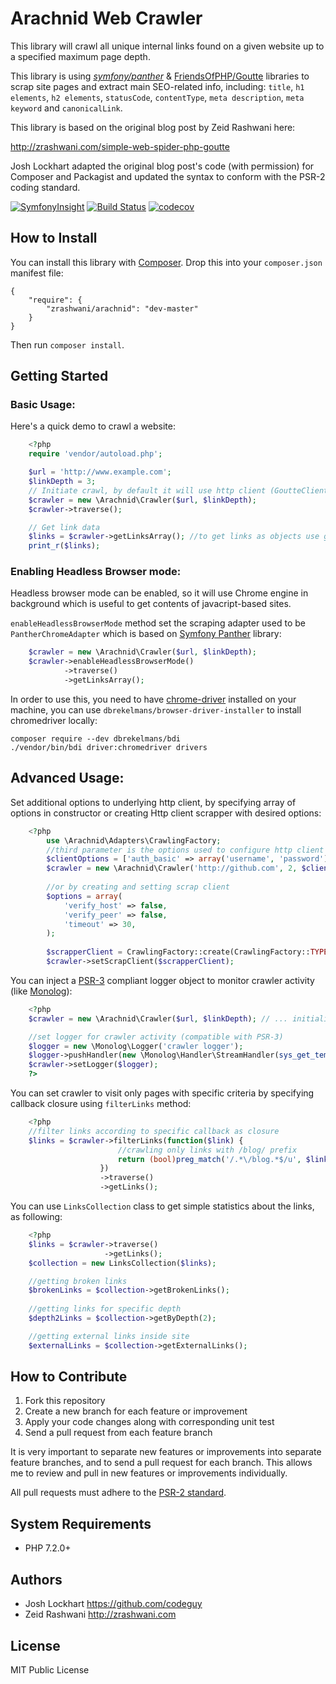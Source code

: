 # Arachnid Web Crawler

This library will crawl all unique internal links found on a given website
up to a specified maximum page depth.

This library is using [_symfony/panther_](https://github.com/symfony/panther) & [FriendsOfPHP/Goutte](https://github.com/FriendsOfPHP/Goutte) libraries to scrap site pages and extract main SEO-related info, including: 
`title`, `h1 elements`, `h2 elements`, `statusCode`, `contentType`, `meta description`, `meta keyword` and `canonicalLink`.


This library is based on the original blog post by Zeid Rashwani here:

<http://zrashwani.com/simple-web-spider-php-goutte>

Josh Lockhart adapted the original blog post's code (with permission)
for Composer and Packagist and updated the syntax to conform with
the PSR-2 coding standard.

[![SymfonyInsight](https://insight.symfony.com/projects/a2309c5b-d961-4633-8fb4-162dde3532e4/mini.svg)](https://insight.symfony.com/projects/a2309c5b-d961-4633-8fb4-162dde3532e4)
[![Build Status](https://travis-ci.com/zrashwani/arachnid.svg?branch=master)](https://travis-ci.com/zrashwani/arachnid)
[![codecov](https://codecov.io/gh/zrashwani/arachnid/branch/master/graph/badge.svg)](https://codecov.io/gh/zrashwani/arachnid)

## How to Install

You can install this library with [Composer][composer]. Drop this into your `composer.json`
manifest file:

    {
        "require": {
            "zrashwani/arachnid": "dev-master"
        }
    }

Then run `composer install`.

## Getting Started

### Basic Usage:
Here's a quick demo to crawl a website:
```php
    <?php
    require 'vendor/autoload.php';

    $url = 'http://www.example.com';
    $linkDepth = 3;
    // Initiate crawl, by default it will use http client (GoutteClient), 
    $crawler = new \Arachnid\Crawler($url, $linkDepth);
    $crawler->traverse();

    // Get link data
    $links = $crawler->getLinksArray(); //to get links as objects use getLinks() method
    print_r($links);
```

### Enabling Headless Browser mode:

Headless browser mode can be enabled, so it will use Chrome engine in background which is useful to get contents of javacript-based sites.

`enableHeadlessBrowserMode` method set the scraping adapter used to be `PantherChromeAdapter` which is based on [Symfony Panther](https://github.com/symfony/panther) library: 
```php
    $crawler = new \Arachnid\Crawler($url, $linkDepth);
    $crawler->enableHeadlessBrowserMode()
            ->traverse()
            ->getLinksArray();
```

In order to use this, you need to have [chrome-driver](https://sites.google.com/a/chromium.org/chromedriver/) installed on your machine, you can use `dbrekelmans/browser-driver-installer` to install chromedriver locally: 
```
composer require --dev dbrekelmans/bdi
./vendor/bin/bdi driver:chromedriver drivers
```
    
## Advanced Usage:

   Set additional options to underlying http client, by specifying array of options in constructor 
or creating Http client scrapper with desired options:

```php
    <?php
        use \Arachnid\Adapters\CrawlingFactory;
        //third parameter is the options used to configure http client
        $clientOptions = ['auth_basic' => array('username', 'password')];
        $crawler = new \Arachnid\Crawler('http://github.com', 2, $clientOptions);
           
        //or by creating and setting scrap client
        $options = array(
            'verify_host' => false,
            'verify_peer' => false,
            'timeout' => 30,
        );
                        
        $scrapperClient = CrawlingFactory::create(CrawlingFactory::TYPE_HTTP_CLIENT, $options);
        $crawler->setScrapClient($scrapperClient);
```

   You can inject a [PSR-3][psr3] compliant logger object to monitor crawler activity (like [Monolog][monolog]):
```php
    <?php    
    $crawler = new \Arachnid\Crawler($url, $linkDepth); // ... initialize crawler   

    //set logger for crawler activity (compatible with PSR-3)
    $logger = new \Monolog\Logger('crawler logger');
    $logger->pushHandler(new \Monolog\Handler\StreamHandler(sys_get_temp_dir().'/crawler.log'));
    $crawler->setLogger($logger);
    ?>
```

   You can set crawler to visit only pages with specific criteria by specifying callback closure using `filterLinks` method:

```php
    <?php
    //filter links according to specific callback as closure
    $links = $crawler->filterLinks(function($link) {
                        //crawling only links with /blog/ prefix
                        return (bool)preg_match('/.*\/blog.*$/u', $link); 
                    })
                    ->traverse()
                    ->getLinks();

```    
    
   You can use `LinksCollection` class to get simple statistics about the links, as following:
```php
    <?php
    $links = $crawler->traverse()
                     ->getLinks();
    $collection = new LinksCollection($links);

    //getting broken links
    $brokenLinks = $collection->getBrokenLinks();
   
    //getting links for specific depth
    $depth2Links = $collection->getByDepth(2);

    //getting external links inside site
    $externalLinks = $collection->getExternalLinks();
```

## How to Contribute

1. Fork this repository
2. Create a new branch for each feature or improvement
3. Apply your code changes along with corresponding unit test
4. Send a pull request from each feature branch

It is very important to separate new features or improvements into separate feature branches,
and to send a pull request for each branch. This allows me to review and pull in new features
or improvements individually.

All pull requests must adhere to the [PSR-2 standard][psr2].

## System Requirements

* PHP 7.2.0+

## Authors

* Josh Lockhart <https://github.com/codeguy>
* Zeid Rashwani <http://zrashwani.com>

## License

MIT Public License

[composer]: http://getcomposer.org/
[psr2]: https://github.com/php-fig/fig-standards/blob/master/accepted/PSR-2-coding-style-guide.md
[psr3]: https://github.com/php-fig/fig-standards/blob/master/accepted/PSR-3-logger-interface.md
[monolog]: https://github.com/Seldaek/monolog

